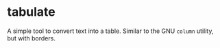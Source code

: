 # tabulate
A simple tool to convert text into a table. Similar to the GNU `column` utility, but with borders.
